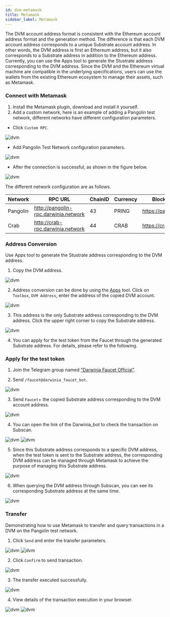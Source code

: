 ```yaml
---
id: dvm-metamask
title: Metamask
sidebar_label: Metamask
---
```


The DVM account address format is consistent with the Ethereum account address format and the generation method. The difference is that each DVM account address corresponds to a unique Substrate account address. In other words, the DVM address is first an Ethereum address, but it also corresponds to a Substrate address in addition to the Ethereum address. Currently, you can use the Apps tool to generate the Stustrate address corresponding to the DVM address. Since the DVM and the Ethereum virtual machine are compatible in the underlying specifications, users can use the wallets from the existing Ethereum ecosystem to manage their assets, such as Metamask.

### Connect with Metamask

1. Install the Metamask plugin, download and install it yourself. 
2. Add a custom network, here is an example of adding a Pangolin test network, different networks have different configuration parameters.
+ Click `Custom RPC`.

![dvm](assets/dvm/metamask/m0.png)

+ Add Pangolin Test Network configuration parameters.

![dvm](assets/dvm/metamask/m1.png)

+ After the connection is successful, as shown in the figure below.

![dvm](assets/dvm/metamask/m2.png)

The different network configuration are as follows.

| Network  | RPC URL                             | ChainID | Currency| Block Explorer URL |
| ---------| ------------------------------------ | -------| --------|---------- |
| Pangolin | http://pangolin-rpc.darwinia.network | 43     | PRING   | https://pangolin.subscan.io/ |
| Crab     | http://crab-rpc.darwinia.network     | 44     | CRAB   | https://crab.subscan.io/      |   

### Address Conversion

Use Apps tool to generate the Stustrate address corresponding to the DVM address.
1. Copy the DVM address.

![dvm](assets/dvm/metamask/m3.png)

2. Address conversion can be done by using the [Apps](https://apps.darwinia.network/#/toolbox/dvmaddress) tool. Click on `Toolbox`, `DVM Address`, enter the address of the copied DVM account.

![dvm](assets/dvm/metamask/m4.png)

3. This address is the only Substrate address corresponding to the DVM address. Click the upper right corner to copy the Substrate address.

![dvm](assets/dvm/metamask/m5.png)

4. You can apply for the test token from the Faucet through the generated Substrate address. For details, please refer to the following.

### Apply for the test token

1. Join the Telegram group named ["Darwinia Faucet Official"](https://t.me/darwiniafaucet_official).

2. Send `/faucet@darwinia_faucet_bot`.

![dvm](assets/dvm/metamask/m6.png)

3. Send `Faucet`+ the copied Substrate address corresponding to the DVM account address.

![dvm](assets/dvm/metamask/m7.png)

4. You can open the link of the Darwinia_bot to check the transaction on Subscan. 

![dvm](assets/dvm/metamask/m8.png)
![dvm](assets/dvm/metamask/m9.png)

5. Since this Substrate address corresponds to a specific DVM address, when the test token is sent to the Substrate address, the corresponding DVM address can be managed through Metamask to achieve the purpose of managing this Substrate address.

![dvm](assets/dvm/metamask/m10.png)

6. When querying the DVM address through Subscan, you can see its corresponding Substrate address at the same time.

![dvm](assets/dvm/metamask/m11.png)

### Transfer

Demonstrating how to use Metamask to transfer and query transactions in a DVM on the Pangolin test network.

1. Click `Send` and enter the transfer parameters. 

![dvm](assets/dvm/metamask/m12.png)
![dvm](assets/dvm/metamask/m13.png)

2. Click `Confirm` to send transaction.

![dvm](assets/dvm/metamask/m14.png)

3. The transfer executed successfully.

![dvm](assets/dvm/metamask/m15.png)

4. View details of the transaction execution in your browser.

![dvm](assets/dvm/metamask/m16.png)
![dvm](assets/dvm/metamask/m17.png)